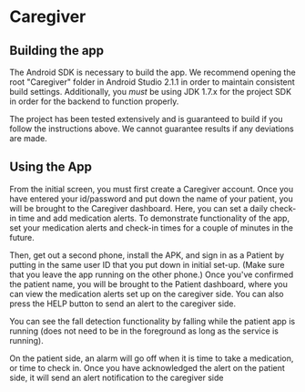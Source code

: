 # Caregiver
## Building the app

The Android SDK is necessary to build the app. We recommend opening the root "Caregiver" folder in Android Studio 2.1.1 in order to maintain consistent build settings. Additionally, you *must* be using JDK 1.7.x for the project SDK in order for the backend to function properly.

The project has been tested extensively and is guaranteed to build if you follow the instructions above. We cannot guarantee results if any deviations are made. 

## Using the App

From the initial screen, you must first create a Caregiver account. Once you have entered your id/password and put down the name of your patient, you will be brought to the Caregiver dashboard. Here, you can set a daily check-in time and add medication alerts. To demonstrate functionality of the app, set your medication alerts and check-in times for a couple of minutes in the future.

Then, get out a second phone, install the APK, and sign in as a Patient by putting in the same user ID that you put down in initial set-up. (Make sure that you leave the app running on the other phone.) Once you've confirmed the patient name, you will be brought to the Patient dashboard, where you can view the medication alerts set up on the caregiver side. You can also press the HELP button to send an alert to the caregiver side. 

You can see the fall detection functionality by falling while the patient app is running (does not need to be in the foreground as long as the service is running).

On the patient side, an alarm will go off when it is time to take a medication, or time to check in. Once you have acknowledged the alert on the patient side, it will send an alert notification to the caregiver side
